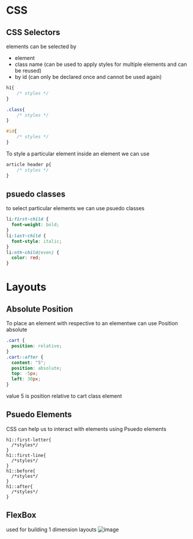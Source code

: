 # CSS
## CSS Selectors
elements can be selected by
- element 
- class name (can be used to apply styles for multiple elements and can be reused)
- by id (can only be declared once and cannot be used again)
```css
h1{
    /* styles */
}

.class{
    /* styles */
}

#id{
    /* styles */
}
```
To style a particular element inside an element we can use 
```css
article header p{
    /* styles */
}
```
## psuedo classes
to select particular elements we can use psuedo classes
```css
li:first-child {
  font-weight: bold;
}
li:last-child {
  font-style: italic;
}
li:nth-child(even) {
  color: red;
}
```
# Layouts
## Absolute Position
To place an element with respective to an elementwe can use Position absolute 
```css
.cart {
  position: relative;
}
.cart::after {
  content: "5";
  position: absolute;
  top: -5px;
  left: 30px;
}
```
value 5 is position relative to cart class element
## Psuedo Elements 
CSS can help us to interact with elements using Psuedo elements
```
h1::first-letter{
  /*styles*/
}
h1::first-line{
  /*styles*/
}
h1::before{
  /*styles*/
}
h1::after{
  /*styles*/
}
```
## FlexBox
used for building 1 dimension layouts 
![image](https://github.com/venkatavarunp/CSS/assets/130353146/e42a18b8-08f1-4e84-a177-d59cc4478e74)


